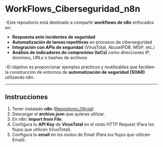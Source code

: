 # WorkFlows_Ciberseguridad_n8n
-Este repositorio está destinado a compartir **workflows de n8n** enfocados en:

- **Respuesta ante incidentes de seguridad**  
- **Automatización de tareas repetitivas** en procesos de ciberseguridad  
- **Integración con APIs de seguridad** (VirusTotal, AbuseIPDB, MISP, etc.)  
- **Análisis de indicadores de compromiso (IoCs)** como direcciones IP, dominios, URLs o hashes de archivos  

-El objetivo es proporcionar ejemplos prácticos y reutilizables que faciliten la construcción de entornos de **automatización de seguridad (SOAR)** utilizando n8n.

--------------------------------------------------------------------------------------------------------------------------------------------------------------------

## Instrucciones
1. Tener instalado **n8n** ([Repositorio_Oficial](https://github.com/n8n-io/n8n))
2. Descargar el **archivo.json** que quieras utilizar.
3. En n8n: **Import from File**.
4. Configura tu **API Key** de **VirusTotal** en el nodo HTTP Request (Para los flujos que utilicen VirusTotal).
5. Configura tu **email** en los nodos de Email (Para los flujos que utilicen Email).
